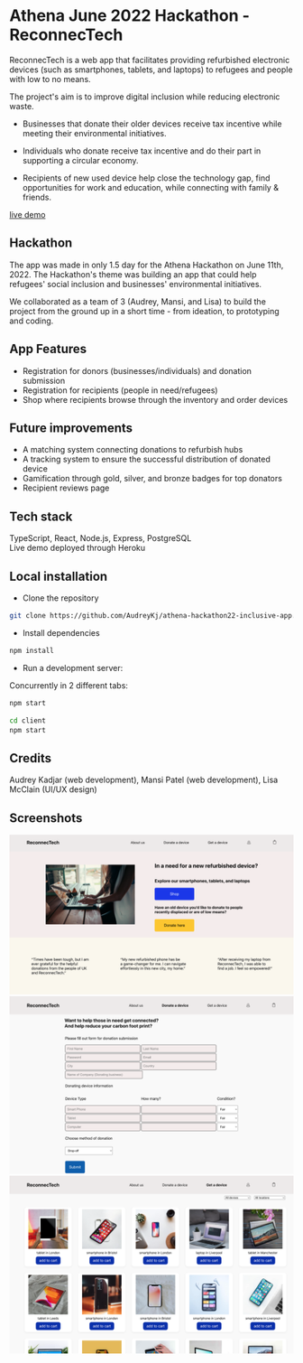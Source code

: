# Athena June 2022 Hackathon - ReconnecTech

ReconnecTech is a web app that facilitates providing refurbished electronic devices (such as smartphones, tablets, and laptops) to refugees and people with low to no means. 

The project's aim is to improve digital inclusion while reducing electronic waste.

- Businesses that donate their older devices receive tax incentive while meeting their environmental initiatives.


- Individuals who donate receive tax incentive and do their part in supporting a circular economy.


- Recipients of new used device help close the technology gap, find opportunities for work and education, while connecting with family & friends.

[live demo](https://athena-hackathon22-alm100101.herokuapp.com/)

## Hackathon 

The app was made in only 1.5 day for the Athena Hackathon on June 11th, 2022. The Hackathon's theme was building an app that could help refugees' social inclusion and businesses' environmental initiatives. 

We collaborated as a team of 3 (Audrey, Mansi, and Lisa) to build the project from the ground up in a short time - from ideation, to prototyping and coding.

## App Features
- Registration for donors (businesses/individuals) and donation submission
- Registration for recipients (people in need/refugees)
- Shop where recipients browse through the inventory and order devices 

## Future improvements
- A matching system connecting donations to refurbish hubs
- A tracking system to ensure the successful distribution of donated device
- Gamification through gold, silver, and bronze badges for top donators
- Recipient reviews page

## Tech stack
TypeScript, React, Node.js, Express, PostgreSQL <br />
Live demo deployed through Heroku

## Local installation 

- Clone the repository 
```bash
git clone https://github.com/AudreyKj/athena-hackathon22-inclusive-app.git
```

- Install dependencies 
```bash
npm install
```

- Run a development server:

Concurrently in 2 different tabs:
```bash
npm start
```

```bash
cd client 
npm start
```

## Credits
Audrey Kadjar (web development), Mansi Patel (web development), Lisa McClain (UI/UX design)

## Screenshots 

![homepage](homepage.png)
![donations page](donations.png)
![recipients page](recipients.png)